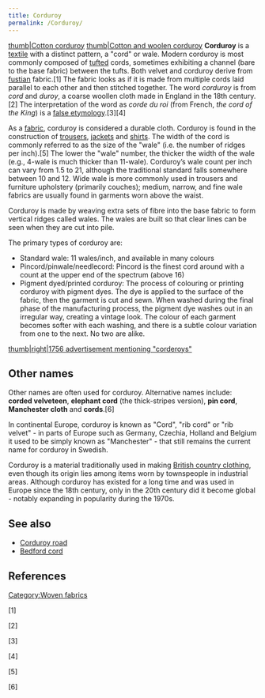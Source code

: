 ```yaml
---
title: Corduroy
permalink: /Corduroy/
---
```


[thumb\|Cotton corduroy](/Image:Mansestr.jpg "wikilink") [thumb\|Cotton
and woolen corduroy](/Image:Cord_1.jpg "wikilink") **Corduroy** is a
[textile](/textile "wikilink") with a distinct pattern, a "cord" or
wale. Modern corduroy is most commonly composed of
[tufted](/tufting "wikilink") cords, sometimes exhibiting a channel
(bare to the base fabric) between the tufts. Both velvet and corduroy
derive from [fustian](/fustian "wikilink") fabric.[1] The fabric looks
as if it is made from multiple cords laid parallel to each other and
then stitched together. The word *corduroy* is from *cord* and *duroy*,
a coarse woollen cloth made in England in the 18th century.[2] The
interpretation of the word as *corde du roi* (from French, *the cord of
the King*) is a [false etymology](/false_etymology "wikilink").[3][4]

As a [fabric](/Textile "wikilink"), corduroy is considered a durable
cloth. Corduroy is found in the construction of
[trousers](/trousers "wikilink"), [jackets](/jackets "wikilink") and
[shirts](/shirts "wikilink"). The width of the cord is commonly referred
to as the size of the "wale" (i.e. the number of ridges per inch).[5]
The lower the "wale" number, the thicker the width of the wale (e.g.,
4-wale is much thicker than 11-wale). Corduroy’s wale count per inch can
vary from 1.5 to 21, although the traditional standard falls somewhere
between 10 and 12. Wide wale is more commonly used in trousers and
furniture upholstery (primarily couches); medium, narrow, and fine wale
fabrics are usually found in garments worn above the waist.

Corduroy is made by weaving extra sets of fibre into the base fabric to
form vertical ridges called wales. The wales are built so that clear
lines can be seen when they are cut into pile.

The primary types of corduroy are:

-   Standard wale: 11 wales/inch, and available in many colours
-   Pincord/pinwale/needlecord: Pincord is the finest cord around with a
    count at the upper end of the spectrum (above 16)
-   Pigment dyed/printed corduroy: The process of colouring or printing
    corduroy with pigment dyes. The dye is applied to the surface of the
    fabric, then the garment is cut and sewn. When washed during the
    final phase of the manufacturing process, the pigment dye washes out
    in an irregular way, creating a vintage look. The colour of each
    garment becomes softer with each washing, and there is a subtle
    colour variation from one to the next. No two are alike.

[thumb\|right\|1756 advertisement mentioning
"corderoys"](/File:corderoys-1756.jpg "wikilink")

## Other names

Other names are often used for corduroy. Alternative names include:
**corded velveteen**, **elephant cord** (the thick-stripes version),
**pin cord**, **Manchester cloth** and **cords**.[6]

In continental Europe, corduroy is known as "Cord", "rib cord" or "rib
velvet" - in parts of Europe such as Germany, Czechia, Holland and
Belgium it used to be simply known as "Manchester" - that still remains
the current name for corduroy in Swedish.

Corduroy is a material traditionally used in making [British country
clothing](/British_country_clothing "wikilink"), even though its origin
lies among items worn by townspeople in industrial areas. Although
corduroy has existed for a long time and was used in Europe since the
18th century, only in the 20th century did it become global - notably
expanding in popularity during the 1970s.

## See also

-   [Corduroy road](/Corduroy_road "wikilink")
-   [Bedford cord](/Bedford_cord "wikilink")

## References

[Category:Woven fabrics](/Category:Woven_fabrics "wikilink")

[1]

[2]

[3]

[4]

[5]

[6]